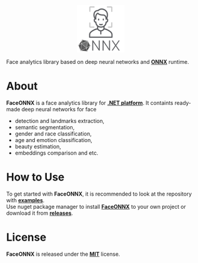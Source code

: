 <p align="center"><img width="25%" src="FaceONNX/FaceONNX.png" /></p>

Face analytics library based on deep neural networks and [**ONNX**](https://onnx.ai/) runtime.  

# About
**FaceONNX** is a face analytics library for [**.NET platform**](https://dotnet.microsoft.com/). It containts ready-made deep neural networks for face
* detection and landmarks extraction,
* semantic segmentation,
* gender and race classification,
* age and emotion classification,
* beauty estimation,
* embeddings comparison and etc.  

# How to Use
To get started with **FaceONNX**, it is recommended to look at the repository with [**examples**](FaceONNX.Examples).  
Use nuget package manager to install [**FaceONNX**](https://www.nuget.org/packages/FaceONNX/) to your own project or download it from [**releases**](releases).

# License
**FaceONNX** is released under the [**MIT**](LICENSE) license.

